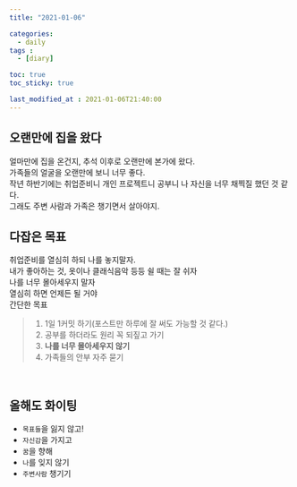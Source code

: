 ```yaml
---
title: "2021-01-06"

categories:
  - daily
tags :
  - [diary]

toc: true
toc_sticky: true

last_modified_at : 2021-01-06T21:40:00
---
```


## 오랜만에 집을 왔다

얼마만에 집을 온건지, 추석 이후로 오랜만에 본가에 왔다.  
가족들의 얼굴을 오랜만에 보니 너무 좋다.  
작년 하반기에는 취업준비니 개인 프로젝트니 공부니 나 자신을 너무 채찍질 했던 것 같다.  
그래도 주변 사람과 가족은 챙기면서 살아야지.  

## 다잡은 목표

취업준비를 열심히 하되 나를 놓지말자.  
내가 좋아하는 것, 옷이나 클래식음악 등등 쉴 때는 잘 쉬자  
나를 너무 몰아세우지 말자  
열심히 하면 언제든 될 거야  
간단한 목표
> 1. 1일 1커밋 하기(포스트만 하루에 잘 써도 가능할 것 같다.)  
> 2. 공부를 하더라도 원리 꼭 되짚고 가기  
> 3. **나를 너무 몰아세우지 않기**
> 4. 가족들의 안부 자주 묻기  
<br>

## 올해도 화이팅

- `목표들`을 잃지 않고!
- `자신감`을 가지고
- `꿈`을 향해
- `나`를 잊지 않기
- `주변사람` 챙기기

